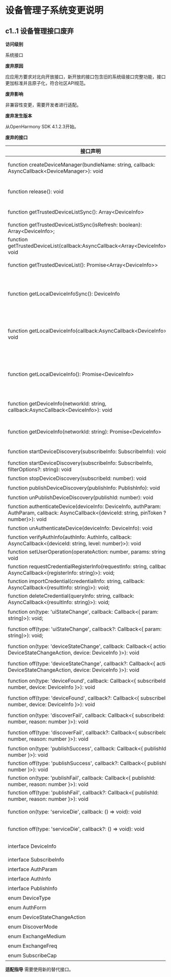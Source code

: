 # 设备管理子系统变更说明

## c1.<deviceManager>.1 设备管理接口废弃

**访问级别**

系统接口

**废弃原因**

应应用方要求对北向开放接口，新开放的接口包含旧的系统级接口完整功能，接口更加标准并且原子化，符合社区API规范。

**废弃影响**

非兼容性变更，需要开发者进行适配。

**废弃发生版本**

从OpenHarmony SDK 4.1.2.3开始。

**废弃的接口**

| 接口声明 | 废弃说明 | 替代接口 |
| -- | -- | -- |
| function createDeviceManager(bundleName: string, callback: AsyncCallback&lt;DeviceManager&gt;): void | 使用[deviceManager.createDeviceManager](zh-cn/application-dev/reference/apis/js-apis-distributedDeviceManager.md#devicemanager.createdevicemanager)接口创建一个设备管理实例 | function createDeviceManager(bundleName: string): DeviceManager; |
| function release(): void | 使用[deviceManager.releaseDeviceManager](zh-cn/application-dev/reference/apis/js-apis-distributedDeviceManager.md#devicemanager#devicemanagerreleasedevicemanager)释放DeviceManager实例 | function releaseDeviceManager(deviceManager: DeviceManager): void; |
| function getTrustedDeviceListSync(): Array&lt;DeviceInfo&gt; | 使用[getAvailableDeviceListSync](zh-cn/application-dev/reference/apis/js-apis-distributedDeviceManager.md#getavailabledevicelistsync)同步获取所有可信设备列表 | function getAvailableDeviceListSync(): Array&lt;DeviceBasicInfo&gt;; |
| function getTrustedDeviceListSync(isRefresh: boolean): Array&lt;DeviceInfo&gt;; | 废弃 | 无替代接口 |
| function getTrustedDeviceList(callback:AsyncCallback&lt;Array&lt;DeviceInfo&gt;&gt;): void | 使用[getAvailableDeviceList](zh-cn/application-dev/reference/apis/js-apis-distributedDeviceManager.md#getavailabledevicelist)获取所有可信设备列表 | function getAvailableDeviceList(callback:AsyncCallback&lt;Array&lt;DeviceBasicInfo&gt;&gt;): void; |
| function getTrustedDeviceList(): Promise&lt;Array&lt;DeviceInfo&gt;&gt; | 使用[getAvailableDeviceList](zh-cn/application-dev/reference/apis/js-apis-distributedDeviceManager.md#getavailabledevicelist-1)获取所有可信设备列表 | function getAvailableDeviceList(): Promise&lt;Array&lt;DeviceBasicInfo&gt;&gt;; |
| function getLocalDeviceInfoSync(): DeviceInfo | 使用[getLocalDeviceNetworkId](zh-cn/application-dev/reference/apis/js-apis-distributedDeviceManager.md#getlocaldevicenetworkid)获取本地设备网络标识，[getLocalDeviceName](zh-cn/application-dev/reference/apis/js-apis-distributedDeviceManager.md#getlocaldevicename)获取本地设备名称，[getLocalDeviceType](zh-cn/application-dev/reference/apis/js-apis-distributedDeviceManager.md#getlocaldevicetype)获取本地设备类型，[getLocalDeviceId](zh-cn/application-dev/reference/apis/js-apis-distributedDeviceManager.md#getlocaldeviceid)获取本地设备id | function getLocalDeviceNetworkId(): string; function getLocalDeviceName(): string; function getLocalDeviceType(): number; function getLocalDeviceId(): string; |
| function getLocalDeviceInfo(callback:AsyncCallback&lt;DeviceInfo&gt;): void | 使用[getLocalDeviceNetworkId](zh-cn/application-dev/reference/apis/js-apis-distributedDeviceManager.md#getlocaldevicenetworkid)获取本地设备网络标识，[getLocalDeviceName](zh-cn/application-dev/reference/apis/js-apis-distributedDeviceManager.md#getlocaldevicename)获取本地设备名称，[getLocalDeviceType](zh-cn/application-dev/reference/apis/js-apis-distributedDeviceManager.md#getlocaldevicetype)获取本地设备类型，[getLocalDeviceId](zh-cn/application-dev/reference/apis/js-apis-distributedDeviceManager.md#getlocaldeviceid)获取本地设备id | function getLocalDeviceNetworkId(): string; function getLocalDeviceName(): string; function getLocalDeviceType(): number; function getLocalDeviceId(): string; |
| function getLocalDeviceInfo(): Promise&lt;DeviceInfo&gt; | 使用[getLocalDeviceNetworkId](zh-cn/application-dev/reference/apis/js-apis-distributedDeviceManager.md#getlocaldevicenetworkid)获取本地设备网络标识，[getLocalDeviceName](zh-cn/application-dev/reference/apis/js-apis-distributedDeviceManager.md#getlocaldevicename)获取本地设备名称，[getLocalDeviceType](zh-cn/application-dev/reference/apis/js-apis-distributedDeviceManager.md#getlocaldevicetype)获取本地设备类型，[getLocalDeviceId](zh-cn/application-dev/reference/apis/js-apis-distributedDeviceManager.md#getlocaldeviceid)获取本地设备id | function getLocalDeviceNetworkId(): string; function getLocalDeviceName(): string; function getLocalDeviceType(): number; function getLocalDeviceId(): string; |
| function getDeviceInfo(networkId: string, callback:AsyncCallback&lt;DeviceInfo&gt;): void | 使用[getDeviceName](zh-cn/application-dev/reference/apis/js-apis-distributedDeviceManager.md#getdevicename)通过指定设备的网络标识获取该设备名称，[getDeviceType](zh-cn/application-dev/reference/apis/js-apis-distributedDeviceManager.md#getdevicetype)通过指定设备的网络标识获取该设备类型 | function getDeviceName(networkId: string): string; function getDeviceType(networkId: string): number; |
| function getDeviceInfo(networkId: string): Promise&lt;DeviceInfo&gt; | 使用[getDeviceName](zh-cn/application-dev/reference/apis/js-apis-distributedDeviceManager.md#getdevicename)通过指定设备的网络标识获取该设备名称，[getDeviceType](zh-cn/application-dev/reference/apis/js-apis-distributedDeviceManager.md#getdevicetype)通过指定设备的网络标识获取该设备类型 | function getDeviceName(networkId: string): string; function getDeviceType(networkId: string): number; |
| function startDeviceDiscovery(subscribeInfo: SubscribeInfo): void | 使用[startDiscovering](zh-cn/application-dev/reference/apis/js-apis-distributedDeviceManager.md#startdiscovering)发现周边设备 | function startDiscovering(discoverParam: {[key:&nbsp;string]:&nbsp;Object} , filterOptions?: {[key:&nbsp;string]:&nbsp;Object} ): void; |
| function startDeviceDiscovery(subscribeInfo: SubscribeInfo, filterOptions?: string): void | 使用[startDiscovering](zh-cn/application-dev/reference/apis/js-apis-distributedDeviceManager.md#startdiscovering)发现周边设备 | function startDiscovering(discoverParam: {[key:&nbsp;string]:&nbsp;Object} , filterOptions?: {[key:&nbsp;string]:&nbsp;Object} ): void; |
| function stopDeviceDiscovery(subscribeId: number): void | 使用[stopDiscovering](zh-cn/application-dev/reference/apis/js-apis-distributedDeviceManager.md#stopdiscovering)停止发现周边设备 | function stopDiscovering(): void; |
| function publishDeviceDiscovery(publishInfo: PublishInfo): void | 废弃 | 无替代接口 |
| function unPublishDeviceDiscovery(publishId: number): void | 废弃 | 无替代接口 |
| function authenticateDevice(deviceInfo: DeviceInfo, authParam: AuthParam, callback: AsyncCallback&lt;{deviceId: string, pinToken ?: number}&gt;): void | 使用[bindTarget](zh-cn/application-dev/reference/apis/js-apis-distributedDeviceManager.md#bindtarget)认证设备 | function bindTarget(deviceId: string, bindParam: {[key:&nbsp;string]:&nbsp;Object} , callback: AsyncCallback&lt;{deviceId: string}>): void; |
| function unAuthenticateDevice(deviceInfo: DeviceInfo): void | 使用[unbindTarget](zh-cn/application-dev/reference/apis/js-apis-distributedDeviceManager.md#unbindtarget)解除认证设备 | function unbindTarget(deviceId: string): void; |
| function verifyAuthInfo(authInfo: AuthInfo, callback: AsyncCallback&lt;{deviceId: string, level: number}&gt;): void | 废弃 | 无替代接口 |
| function setUserOperation(operateAction: number, params: string): void | 使用[replyUiAction](zh-cn/application-dev/reference/apis/js-apis-distributedDeviceManager.md#replyuiaction)回复用户ui操作行为 | function replyUiAction(action: number, actionResult: string): void; |
| function requestCredentialRegisterInfo(requestInfo: string, callback: AsyncCallback&lt;{registerInfo: string}&gt;): void; | 废弃 | 无替代接口 |
| function importCredential(credentialInfo: string, callback: AsyncCallback&lt;{resultInfo: string}&gt;): void; | 废弃 | 无替代接口 |
| function deleteCredential(queryInfo: string, callback: AsyncCallback&lt;{resultInfo: string}&gt;): void; | 废弃 | 无替代接口 |
| function on(type: 'uiStateChange', callback: Callback&lt;{ param: string}&gt;): void; | 使用[on('replyResult')](zh-cn/application-dev/reference/apis/js-apis-distributedDeviceManager.md#onreplyresult)回复UI操作结果回调 | function on(type: 'replyResult', callback: Callback&lt;{ param: string}&gt;): void; |
| function off(type: 'uiStateChange', callback?: Callback&lt;{ param: string}&gt;): void; | 使用[off('replyResult')](zh-cn/application-dev/reference/apis/js-apis-distributedDeviceManager.md#offreplyresult)取消回复UI操作结果回调 | function off(type: 'replyResult', callback?: Callback&lt;{ param: string}&gt;): void; |
| function on(type: 'deviceStateChange',  callback: Callback&lt;{ action: DeviceStateChangeAction, device: DeviceInfo }&gt;): void | 使用[on('deviceStateChange')](zh-cn/application-dev/reference/apis/js-apis-distributedDeviceManager.md#ondevicestatechange)注册设备状态回调 | function on(type: 'deviceStateChange', callback: Callback&lt;{ action: DeviceStateChange, device: DeviceBasicInfo }&gt;): void; |
| function off(type: 'deviceStateChange', callback?: Callback&lt;{ action: DeviceStateChangeAction, device: DeviceInfo }&gt;): void | 使用[off('deviceStateChange')](zh-cn/application-dev/reference/apis/js-apis-distributedDeviceManager.md#offdevicestatechange)取消注册设备状态回调 | function off(type: 'deviceStateChange', callback?: Callback&lt;{ action: DeviceStateChange, device: DeviceBasicInfo }&gt;): void; |
| function on(type: 'deviceFound', callback: Callback&lt;{ subscribeId: number, device: DeviceInfo }&gt;): void | 使用[on('discoverSuccess')](zh-cn/application-dev/reference/apis/js-apis-distributedDeviceManager.md#ondiscoversuccess)注册发现设备成功回调监听 | function on(type: 'discoverSuccess', callback: Callback&lt;{ device: DeviceBasicInfo }&gt;): void; |
| function off(type: 'deviceFound', callback?: Callback&lt;{ subscribeId: number, device: DeviceInfo }&gt;): void | 使用[off('discoverSuccess')](js-apis-distributedDeviceManager.md#offdiscoversuccess)取消注册设备发现成功回调 | function off(type: 'discoverSuccess', callback?: Callback&lt;{ device: DeviceBasicInfo }&gt;): void; |
| function on(type: 'discoverFail', callback: Callback&lt;{ subscribeId: number, reason: number }&gt;): void | 使用[on('discoverFailure')](zh-cn/application-dev/reference/apis/js-apis-distributedDeviceManager.md#ondiscoverfailure)注册设备发现失败回调监听 | function on(type: 'discoverFailure', callback: Callback&lt;{ reason: number }&gt;): void; |
| function off(type: 'discoverFail', callback?: Callback&lt;{ subscribeId: number, reason: number }&gt;): void | 使用[off('discoverFailure')](zh-cn/application-dev/reference/apis/js-apis-distributedDeviceManager.md#offdiscoverfailure)取消注册设备发现失败回调 | function off(type: 'discoverFailure', callback?: Callback&lt;{ reason: number }&gt;): void; |
| function on(type: 'publishSuccess', callback: Callback&lt;{ publishId: number }&gt;): void |  废弃 | 无替代接口 |
| function off(type: 'publishSuccess', callback?: Callback&lt;{ publishId: number }&gt;): void |  废弃 | 无替代接口 |
| function on(type: 'publishFail', callback: Callback&lt;{ publishId: number, reason: number }&gt;): void |  废弃 | 无替代接口 |
| function off(type: 'publishFail', callback?: Callback&lt;{ publishId: number, reason: number }&gt;): void |  废弃 | 无替代接口 |
| function on(type: 'serviceDie', callback: () =&gt; void): void | 使用[on('serviceDie')](zh-cn/application-dev/reference/apis/js-apis-distributedDeviceManager.md#onservicedie)注册设备管理服务死亡监听 | function on(type: 'serviceDie', callback?: Callback&lt;{}&gt;): void; |
| function off(type: 'serviceDie', callback?: () =&gt; void): void | 使用[off('serviceDie')](zh-cn/application-dev/reference/apis/js-apis-distributedDeviceManager.md#offservicedie)取消注册设备管理服务死亡监听 | function off(type: 'serviceDie', callback?: Callback&lt;{}&gt;): void; |
| interface DeviceInfo | 使用[DeviceBasicInfo](zh-cn/application-dev/reference/apis/js-apis-distributedDeviceManager.md#devicebasicinfo)表示分布式设备基本信息 | interface DeviceBasicInfo |
| interface SubscribeInfo | 废弃 | 无替代接口 |
| interface AuthParam | 废弃 | 无替代接口 |
| interface AuthInfo | 废弃 | 无替代接口 |
| interface PublishInfo | 废弃 | 无替代接口 |
| enum DeviceType | 废弃 | 无替代接口 |
| enum AuthForm | 废弃 | 无替代接口 |
| enum DeviceStateChangeAction | 使用[DeviceStateChange](zh-cn/application-dev/reference/apis/js-apis-distributedDeviceManager.md#devicestatechange)表示设备状态 | enum DeviceStateChange |
| enum DiscoverMode | 废弃 | 无替代接口 |
| enum ExchangeMedium | 废弃 | 无替代接口 |
| enum ExchangeFreq | 废弃 | 无替代接口 |
| enum SubscribeCap | 废弃 | 无替代接口 |

**适配指导**
需要使用新的替代接口。
